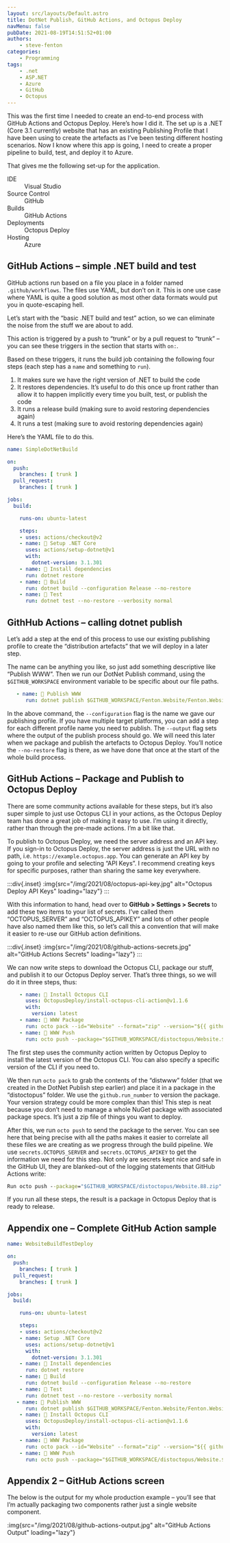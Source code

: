 ```yaml
---
layout: src/layouts/Default.astro
title: DotNet Publish, GitHub Actions, and Octopus Deploy
navMenu: false
pubDate: 2021-08-19T14:51:52+01:00
authors:
    - steve-fenton
categories:
    - Programming
tags:
    - .net
    - ASP.NET
    - Azure
    - GitHub
    - Octopus
---
```


This was the first time I needed to create an end-to-end process with GitHub Actions and Octopus Deploy. Here’s how I did it. The set up is a .NET (Core 3.1 currently) website that has an existing Publishing Profile that I have been using to create the artefacts as I’ve been testing different hosting scenarios. Now I know where this app is going, I need to create a proper pipeline to build, test, and deploy it to Azure.

That gives me the following set-up for the application.

<dl><dt>IDE</dt><dd>Visual Studio</dd><dt>Source Control</dt><dd>GitHub</dd><dt>Builds</dt><dd>GitHub Actions</dd><dt>Deployments</dt><dd>Octopus Deploy</dd><dt>Hosting</dt><dd>Azure</dd></dl>

## GitHub Actions – simple .NET build and test

GitHub actions run based on a file you place in a folder named `.github/workflows`. The files use YAML, but don’t on it. This is one use case where YAML is quite a good solution as most other data formats would put you in quote-escaping hell.

Let’s start with the “basic .NET build and test” action, so we can eliminate the noise from the stuff we are about to add.

This action is triggered by a push to “trunk” or by a pull request to “trunk” – you can see these triggers in the section that starts with `on:`.

Based on these triggers, it runs the build job containing the following four steps (each step has a `name` and something to `run`).

1. It makes sure we have the right version of .NET to build the code
2. It restores dependencies. It’s useful to do this once up front rather than allow it to happen implicitly every time you built, test, or publish the code
3. It runs a release build (making sure to avoid restoring dependencies again)
4. It runs a test (making sure to avoid restoring dependencies again)

Here’s the YAML file to do this.

```yaml
name: SimpleDotNetBuild

on:
  push:
    branches: [ trunk ]
  pull_request:
    branches: [ trunk ]

jobs:
  build:

    runs-on: ubuntu-latest

    steps:
    - uses: actions/checkout@v2
    - name: 🥅 Setup .NET Core
      uses: actions/setup-dotnet@v1
      with:
        dotnet-version: 3.1.301
    - name: 🥅 Install dependencies
      run: dotnet restore
    - name: 🥅 Build
      run: dotnet build --configuration Release --no-restore
    - name: 🥅 Test
      run: dotnet test --no-restore --verbosity normal
```

## GithHub Actions – calling dotnet publish

Let’s add a step at the end of this process to use our existing publishing profile to create the “distribution artefacts” that we will deploy in a later step.

The name can be anything you like, so just add something descriptive like “Publish WWW”. Then we run our DotNet Publish command, using the `$GITHUB_WORKSPACE` environment variable to be specific about our file paths.

```yaml
   - name: 🥅 Publish WWW
      run: dotnet publish $GITHUB_WORKSPACE/Fenton.Website/Fenton.Website.csproj --configuration FolderProfile-winx64 --output $GITHUB_WORKSPACE/distwww --no-restore
```

In the above command, the `--configuration` flag is the name we gave our publishing profile. If you have multiple target platforms, you can add a step for each different profile name you need to publish. The `--output` flag sets where the output of the publish process should go. We will need this later when we package and publish the artefacts to Octopus Deploy. You’ll notice the `--no-restore` flag is there, as we have done that once at the start of the whole build process.

## GitHub Actions – Package and Publish to Octopus Deploy

There are some community actions available for these steps, but it’s also super simple to just use Octopus CLI in your actions, as the Octopus Deploy team has done a great job of making it easy to use. I’m using it directly, rather than through the pre-made actions. I’m a bit like that.

To publish to Octopus Deploy, we need the server address and an API key. If you sign-in to Octopus Deploy, the server address is just the URL with no path, i.e. `https://example.octopus.app`. You can generate an API key by going to your profile and selecting “API Keys”. I recommend creating keys for specific purposes, rather than sharing the same key everywhere.

:::div{.inset}
:img{src="/img/2021/08/octopus-api-key.jpg" alt="Octopus Deploy API Keys" loading="lazy"}
:::

With this information to hand, head over to **GitHub > Settings > Secrets** to add these two items to your list of secrets. I’ve called them “OCTOPUS\_SERVER” and “OCTOPUS\_APIKEY” and lots of other people have also named them like this, so let’s call this a convention that will make it easier to re-use our GitHub action definitions.

:::div{.inset}
:img{src="/img/2021/08/github-actions-secrets.jpg" alt="GitHub Actions Secrets" loading="lazy"}
:::

We can now write steps to download the Octopus CLI, package our stuff, and publish it to our Octopus Deploy server. That’s three things, so we will do it in three steps, thus:

```yaml
    - name: 🐙 Install Octopus CLI
      uses: OctopusDeploy/install-octopus-cli-action@v1.1.6
      with:
        version: latest
    - name: 🐙 WWW Package
      run: octo pack --id="Website" --format="zip" --version="${{ github.run_number }}" --basePath="$GITHUB_WORKSPACE/distwww" --outFolder="$GITHUB_WORKSPACE/distoctopus"
    - name: 🐙 WWW Push
      run: octo push --package="$GITHUB_WORKSPACE/distoctopus/Website.${{ github.run_number }}.zip" --server="${{ secrets.OCTOPUS_SERVER }}" --apiKey="${{ secrets.OCTOPUS_APIKEY }}"
```

The first step uses the community action written by Octopus Deploy to install the latest version of the Octopus CLI. You can also specify a specific version of the CLI if you need to.

We then run `octo pack` to grab the contents of the “distwww” folder (that we created in the DotNet Publish step earlier) and place it in a package in the “distoctopus” folder. We use the `github.run_number` to version the package. Your version strategy could be more complex than this! This step is neat because you don’t need to manage a whole NuGet package with associated package specs. It’s just a zip file of things you want to deploy.

After this, we run `octo push` to send the package to the server. You can see here that being precise with all the paths makes it easier to correlate all these files we are creating as we progress through the build pipeline. We use `secrets.OCTOPUS_SERVER` and `secrets.OCTOPUS_APIKEY` to get the information we need for this step. Not only are secrets kept nice and safe in the GitHub UI, they are blanked-out of the logging statements that GitHub Actions write:

```cmd
Run octo push --package="$GITHUB_WORKSPACE/distoctopus/Website.88.zip" --server="***" --apiKey="***"
```

If you run all these steps, the result is a package in Octopus Deploy that is ready to release.

## Appendix one – Complete GitHub Action sample

```yaml
name: WebsiteBuildTestDeploy

on:
  push:
    branches: [ trunk ]
  pull_request:
    branches: [ trunk ]

jobs:
  build:

    runs-on: ubuntu-latest

    steps:
    - uses: actions/checkout@v2
    - name: Setup .NET Core
      uses: actions/setup-dotnet@v1
      with:
        dotnet-version: 3.1.301
    - name: 🥅 Install dependencies
      run: dotnet restore
    - name: 🥅 Build
      run: dotnet build --configuration Release --no-restore
    - name: 🥅 Test
      run: dotnet test --no-restore --verbosity normal
   - name: 🥅 Publish WWW
      run: dotnet publish $GITHUB_WORKSPACE/Fenton.Website/Fenton.Website.csproj --configuration FolderProfile-winx64 --output $GITHUB_WORKSPACE/distwww --no-restore
    - name: 🐙 Install Octopus CLI
      uses: OctopusDeploy/install-octopus-cli-action@v1.1.6
      with:
        version: latest
    - name: 🐙 WWW Package
      run: octo pack --id="Website" --format="zip" --version="${{ github.run_number }}" --basePath="$GITHUB_WORKSPACE/distwww" --outFolder="$GITHUB_WORKSPACE/distoctopus"
    - name: 🐙 WWW Push
      run: octo push --package="$GITHUB_WORKSPACE/distoctopus/Website.${{ github.run_number }}.zip" --server="${{ secrets.OCTOPUS_SERVER }}" --apiKey="${{ secrets.OCTOPUS_APIKEY }}"
```

## Appendix 2 – GitHub Actions screen

The below is the output for my whole production example – you’ll see that I’m actually packaging two components rather just a single website component.

:img{src="/img/2021/08/github-actions-output.jpg" alt="GitHub Actions Output" loading="lazy"}
